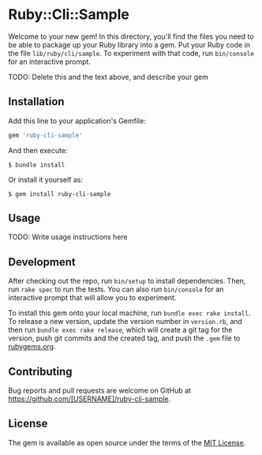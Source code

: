 # Ruby::Cli::Sample

Welcome to your new gem! In this directory, you'll find the files you need to be able to package up your Ruby library into a gem. Put your Ruby code in the file `lib/ruby/cli/sample`. To experiment with that code, run `bin/console` for an interactive prompt.

TODO: Delete this and the text above, and describe your gem

## Installation

Add this line to your application's Gemfile:

```ruby
gem 'ruby-cli-sample'
```

And then execute:

    $ bundle install

Or install it yourself as:

    $ gem install ruby-cli-sample

## Usage

TODO: Write usage instructions here

## Development

After checking out the repo, run `bin/setup` to install dependencies. Then, run `rake spec` to run the tests. You can also run `bin/console` for an interactive prompt that will allow you to experiment.

To install this gem onto your local machine, run `bundle exec rake install`. To release a new version, update the version number in `version.rb`, and then run `bundle exec rake release`, which will create a git tag for the version, push git commits and the created tag, and push the `.gem` file to [rubygems.org](https://rubygems.org).

## Contributing

Bug reports and pull requests are welcome on GitHub at https://github.com/[USERNAME]/ruby-cli-sample.

## License

The gem is available as open source under the terms of the [MIT License](https://opensource.org/licenses/MIT).
